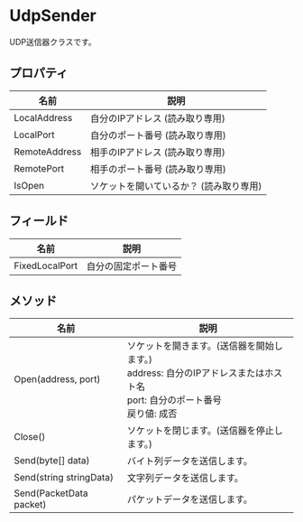 # UdpSender
UDP送信器クラスです。

## プロパティ
|  名前  |  説明  |
| ---- | ---- |
| LocalAddress |  自分のIPアドレス (読み取り専用)  |
| LocalPort | 自分のポート番号 (読み取り専用) |
| RemoteAddress |  相手のIPアドレス (読み取り専用)  |
| RemotePort |  相手のポート番号 (読み取り専用)  |
| IsOpen |  ソケットを開いているか？ (読み取り専用)  |

## フィールド
|  名前  |  説明  |
| ---- | ---- |
| FixedLocalPort | 自分の固定ポート番号 |

## メソッド
|  名前  |  説明  |
| ---- | ---- |
|  Open(address, port)  | ソケットを開きます。(送信器を開始します。)<br>address: 自分のIPアドレスまたはホスト名<br>port: 自分のポート番号<br>戻り値: 成否 |
|  Close()  |  ソケットを閉じます。(送信器を停止します。) |
|  Send(byte[] data) | バイト列データを送信します。 |
|  Send(string stringData) | 文字列データを送信します。 |
|  Send(PacketData packet) | パケットデータを送信します。 |
